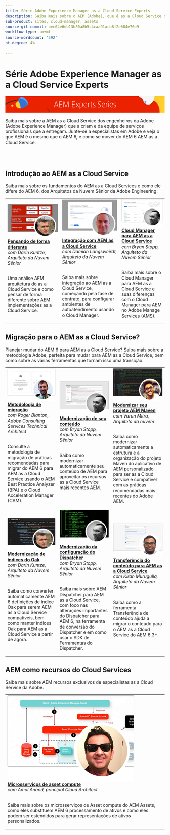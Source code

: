 ```yaml
---
title: Série Adobe Experience Manager as a Cloud Service Experts
description: Saiba mais sobre o AEM (Adobe), que é as a Cloud Service de engenheiros especialistas da Adobe Experience Manager e que prestam serviços profissionais que o fornecem.
sub-product: sites, cloud-manager, assets
source-git-commit: bec04e6db13b80a8b5c4caa91acb8f2e684e70e9
workflow-type: tm+mt
source-wordcount: '592'
ht-degree: 4%

---
```



# Série Adobe Experience Manager as a Cloud Service Experts

![Série AEM especialistas](./assets/experts-series/masthead.png)

Saiba mais sobre a AEM as a Cloud Service dos engenheiros da Adobe (Adobe Experience Manager) que a criam e da equipe de serviços profissionais que a entregam. Junte-se a especialistas em Adobe e veja o que AEM é o mesmo que o AEM 6, e como se mover do AEM 6 AEM as a Cloud Service.

<br/> 
<br/>

## Introdução ao AEM as a Cloud Service

Saiba mais sobre os fundamentos do AEM as a Cloud Services e como ele difere do AEM 6, dos Arquitetos da Nuvem Sênior da Adobe Engineering.

<table>
  <tr>
   <td>
      <a href="./migration/moving-to-aem-as-a-cloud-service/introduction.md">
      <img alt="Pensando de forma diferente" src="./assets/experts-series/thinking-differently.png"/>
      </a>
      <div>
         <a href="./migration/moving-to-aem-as-a-cloud-service/introduction.md"><strong>Pensando de forma diferente</strong></a>         
         <br/><em>com Darin Kuntze, Arquiteto da Nuvem Sênior</em>
      </div>
      <p>
        <br/>
         Uma análise AEM arquitetura do as a Cloud Service e como pensar de forma diferente sobre AEM implementações as a Cloud Service.
      </p>
     </td>   
     <td>
      <a href="./migration/moving-to-aem-as-a-cloud-service/onboarding.md">
      <img alt="Integração ao AEM as a Cloud Service" src="./assets/experts-series/onboarding.png"/>
      </a>
      <div>
         <a href="./migration/moving-to-aem-as-a-cloud-service/onboarding.md"><strong>Integração com AEM as a Cloud Service</strong></a>
         <br/><em>com Damian Langsweirdt, Arquiteto da Nuvem Sênior</em>
      </div>
      <p>
        <br/>
         Saiba mais sobre integração ao AEM as a Cloud Service, começando pela fase de contrato, para configurar ambientes de autoatendimento usando o Cloud Manager.
      </p>
   </td>     
   </td>   
     <td>
      <a href="./migration/moving-to-aem-as-a-cloud-service/cloud-manager.md">
      <img alt="Cloud Manager" src="./assets/experts-series/cloud-manager.png"/>
      </a>
      <div>
         <a href="./migration/moving-to-aem-as-a-cloud-service/cloud-manager.md"><strong>Cloud Manager para AEM as a Cloud Service</strong></a>
         <br/><em>com Bryan Stopp, Arquiteto da Nuvem Sênior</em>
      </div>
      <p>
        <br/>
         Saiba mais sobre o Cloud Manager para AEM as a Cloud Service e suas diferenças com o Cloud Manager para AEM no Adobe Manage Services (AMS).
      </p>
   </td> 
  </tr>
</table>

## Migração para o AEM as a Cloud Service?

Planejar mudar do AEM 6 para AEM as a Cloud Service? Saiba mais sobre a metodologia Adobe, perfeita para mudar para AEM as a Cloud Service, bem como sobre as várias ferramentas que tornam isso uma transição.

<table>
  <tr>
   <td>
      <a href="./migration/moving-to-aem-as-a-cloud-service/bpa-and-cam.md" target="_aem-experts-series-video">
      <img alt="Metodologia de migração" src="./assets/experts-series/bpa-and-cam.png"/>
      </a>
      <div>
         <a href="./migration/moving-to-aem-as-a-cloud-service/bpa-and-cam.md" target="_aem-experts-series-video"><strong>Metodologia de migração</strong></a>
         <br/><em>com Roger Blanton, Adobe Consulting Services Technical Architect</em>
      </div>
      <p>
        <br/>
        Consulte a metodologia de migração de práticas recomendadas para migrar do AEM 6 para AEM as a Cloud Service usando o AEM Best Practice Analyzer (BPA) e o Cloud Acceleration Manager (CAM).
      </p>
   </td>   
     <td>
      <a href="./migration/moving-to-aem-as-a-cloud-service/aem-modernization-tools.md" target="_aem-experts-series-video">
      <img alt="Modernização de seu conteúdo" src="./assets/experts-series/aem-modernizer-tools.png"/>
      </a>
      <div>
         <a href="./migration/moving-to-aem-as-a-cloud-service/aem-modernization-tools.md" target="_aem-experts-series-video"><strong>Modernização de seu conteúdo</strong></a>
         <br/><em>com Bryan Stopp, Arquiteto da Nuvem Sênior</em>
      </div>
      <p>
        <br/>
         Saiba como modernizar automaticamente seu conteúdo de AEM para aproveitar os recursos as a Cloud Service mais recentes AEM.
      </p>
   </td>     
   </td>   
     <td>
      <a href="./migration/moving-to-aem-as-a-cloud-service/repository-modernization.md" target="_aem-experts-series-video">
      <img alt="Modernizar seu projeto AEM Maven" src="./assets/experts-series/repository-modernizer.png"/>
      </a>
      <div>
         <a href="./migration/moving-to-aem-as-a-cloud-service/repository-modernization.md" target="_aem-experts-series-video"><strong>Modernizar seu projeto AEM Maven</strong></a>
         <br/><em>com Varun Mitra, Arquiteto da nuvem</em>
      </div>
      <p>
        <br/>
         Saiba como modernizar automaticamente a estrutura e a organização do projeto Maven do aplicativo de AEM personalizado para ser as a Cloud Service e compatível com as práticas recomendadas mais recentes do Adobe AEM.
      </p>
   </td> 
  </tr>
  <tr>
   <td>
      <a href="./migration/moving-to-aem-as-a-cloud-service/search-and-indexing.md" target="_aem-experts-series-video">
      <img alt="Modernização de índices do Oak" src="./assets/experts-series/indexes.png"/>
      </a>
      <div>
         <a href="./migration/moving-to-aem-as-a-cloud-service/search-and-indexing.md" target="_aem-experts-series-video"><strong>Modernização de índices do Oak</strong></a>
         <br/><em>com Darin Kuntze, Arquiteto da Nuvem Sênior</em>
      </div>
      <p>
        <br/>
        Saiba como converter automaticamente AEM 6 definições de índice Oak para serem AEM as a Cloud Service compatíveis, bem como manter índices Oak para AEM as a Cloud Service a partir de agora.
      </p>
   </td>   
     <td>
      <a href="./migration/moving-to-aem-as-a-cloud-service/dispatcher.md" target="_aem-experts-series-video">
      <img alt="Modernização da configuração do Dispatcher" src="./assets/experts-series/dispatcher.png"/>
      </a>
      <div>
         <a href="./migration/moving-to-aem-as-a-cloud-service/dispatcher.md" target="_aem-experts-series-video"><strong>Modernização da configuração do Dispatcher</strong></a>
         <br/><em>com Bryan Stopp, Arquiteto da Nuvem Sênior</em>
      </div>
      <p>
        <br/>
         Saiba mais sobre AEM Dispatcher para AEM as a Cloud Service, com foco nas alterações importantes do Dispatcher para AEM 6, na ferramenta de conversão do Dispatcher e em como usar o SDK de Ferramentas do Dispatcher.
      </p>
   </td>     
   </td>   
     <td>
      <a href="./migration/moving-to-aem-as-a-cloud-service/content-migration/content-transfer-tool.md" target="_aem-experts-series-video">
      <img alt="Transferência do conteúdo para AEM as a Cloud Service" src="./assets/experts-series/content-transfer-tool.png"/>
      </a>
      <div>
         <a href="./migration/moving-to-aem-as-a-cloud-service/content-migration/content-transfer-tool.md" target="_aem-experts-series-video"><strong>Transferência do conteúdo para AEM as a Cloud Service</strong></a>
         <br/><em>com Kiran Murugulla, Arquiteto da Nuvem Sênior</em>
      </div>
      <p>
        <br/>
         Saiba como a ferramenta Transferência de conteúdo ajuda a migrar o conteúdo para o AEM as a Cloud Service do AEM 6.3+.
      </p>
   </td> 
  </tr>  
</table>


## AEM como recursos do Cloud Services

Saiba mais sobre AEM recursos exclusivos de especialistas as a Cloud Service da Adobe.

<table>
  <tr>
   <td>
      <a href="./migration/moving-to-aem-as-a-cloud-service/asset-compute-microservices.md" target="_aem-experts-series-video">
      <img alt="Microsserviços de asset compute" src="./assets/experts-series/asset-compute-microservices.png"/>
      </a>
      <div>
         <a href="./migration/moving-to-aem-as-a-cloud-service/asset-compute-microservices.md" target="_aem-experts-series-video"><strong>Microsserviços de asset compute</strong></a>
         <br/><em>com Amol Anand, principal Cloud Architect</em>
      </div>
      <p>
        <br/>
        Saiba mais sobre os microsserviços de Asset compute do AEM Assets, como eles substituem AEM 6 processamento de ativos e como eles podem ser estendidos para gerar representações de ativos personalizados.
      </p>
   </td>   
  </tr>
</table>
